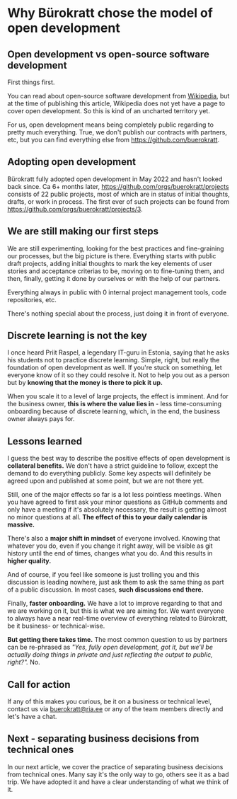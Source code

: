 # Why Bürokratt chose the model of open development

## Open development vs open-source software development

First things first.

You can read about open-source software development from [Wikipedia](https://en.wikipedia.org/wiki/Open-source_software_development), but at the time of publishing this article, Wikipedia does not yet have a page to cover open development. So this is kind of an uncharted territory yet.

For us, open development means being completely public regarding to pretty much everything. True, we don't publish our contracts with partners, etc, but you can find everything else from https://github.com/buerokratt.

## Adopting open development

Bürokratt fully adopted open development in May 2022 and hasn't looked back since. Ca 6+ months later, https://github.com/orgs/buerokratt/projects consists of 22 public projects, most of which are in status of initial thoughts, drafts, or work in process. The first ever of such projects can be found from https://github.com/orgs/buerokratt/projects/3.

## We are still making our first steps

We are still experimenting, looking for the best practices and fine-graining our processes, but the big picture is there. Everything starts with public draft projects, adding initial thoughts to mark the key elements of user stories and acceptance criterias to be, moving on to fine-tuning them, and then, finally, getting it done by ourselves or with the help of our partners.

Everything always in public with 0 internal project management tools, code repositories, etc.

There's nothing special about the process, just doing it in front of everyone.

## Discrete learning is not the key

I once heard Priit Raspel, a legendary IT-guru in Estonia, saying that he asks his students not to practice discrete learning. Simple, right, but really the foundation of open development as well. If you're stuck on something, let everyone know of it so they could resolve it. Not to help you out as a person but by **knowing that the money is there to pick it up.**

When you scale it to a level of large projects, the effect is imminent. And for the business owner, **this is where the value lies in** - less time-consuming onboarding because of discrete learning, which, in the end, the business owner always pays for.

## Lessons learned

I guess the best way to describe the positive effects of open development is **collateral benefits.** We don't have a strict guideline to follow, except the demand to do everything publicly. Some key aspects will definitely be agreed upon and published at some point, but we are not there yet.

Still, one of the major effects so far is a lot less pointless meetings. When you have agreed to first ask your minor questions as GitHub comments and only have a meeting if it's absolutely necessary, the result is getting almost no minor questions at all. **The effect of this to your daily calendar is massive.**

There's also a **major shift in mindset** of everyone involved. Knowing that whatever you do, even if you change it right away, will be visible as git history until the end of times, changes what you do. And this results in **higher quality.**

And of course, if you feel like someone is just trolling you and this discussion is leading nowhere, just ask them to ask the same thing as part of a public discussion. In most cases, **such discussions end there.**

Finally, **faster onboarding.** We have a lot to improve regarding to that and we are working on it, but this is what we are aiming for. We want everyone to always have a near real-time overview of everything related to Bürokratt, be it business- or technical-wise.

**But getting there takes time.** The most common question to us by partners can be re-phrased as _"Yes, fully open development, got it, but we'll be actually doing things in private and just reflecting the output to public, right?"._ No.

## Call for action

If any of this makes you curious, be it on a business or technical level, contact us via buerokratt@ria.ee or any of the team members directly and let's have a chat.

## Next - separating business decisions from technical ones

In our next article, we cover the practice of separating business decisions from technical ones. Many say it's the only way to go, others see it as a bad trip. We have adopted it and have a clear understanding of what we think of it.
